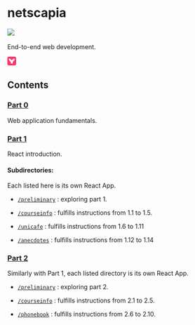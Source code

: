 # netscapia

![](https://64.media.tumblr.com/tumblr_mbe1y9WerA1riqzepo1_400.gif)

End-to-end web development. 

[<img src="https://raw.githubusercontent.com/mermaid-js/mermaid/develop/docs/public/favicon.svg" alt="mermaid tail" width="20" height="20"> ](https://mermaid.live)

## Contents

### [Part 0](part0/part0.md)

Web application fundamentals.

### [Part 1](part1)

React introduction.

#### Subdirectories:

Each listed here is its own React App.

- [`/preliminary`](part1/preliminary/README.md) : exploring part 1.

- [`/courseinfo`](part1/courseinfo/src/App.js) : fulfills instructions from 1.1 to 1.5.

- [`/unicafe`](part1/unicafe/src/App.js) : fulfills instructions from 1.6 to 1.11

- [`/anecdotes`](part1/anecdotes/src/App.js) : fulfills instructions from 1.12 to 1.14

### [Part 2]([part2])

Similarly with Part 1, each listed directory is its own React App.

- [`/preliminary`](part2/preliminary/README.md) : exploring part 2.

- [`/courseinfo`](part2/courseinfo/src/App.js) : fulfills instructions from 2.1 to 2.5.

- [`/phonebook`](part2/phonebook/src/App.js) : fulfills instructions from 2.6 to 2.10.